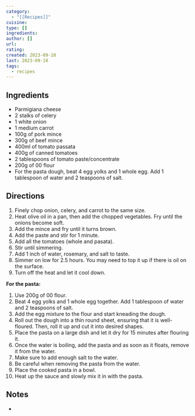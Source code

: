 ```yaml
---
category:
  - "[[Recipes]]"
cuisine: 
type: []
ingredients: 
author: []
url: 
rating: 
created: 2023-09-18
last: 2023-09-18
tags:
  - recipes
---
```

## Ingredients

- Parmigiana cheese
- 2 stalks of celery
- 1 white onion
- 1 medium carrot
- 100g of pork mince
- 300g of beef mince
- 400ml of tomato passata
- 400g of canned tomatoes
- 2 tablespoons of tomato paste/concentrate
- 200g of 00 flour
- For the pasta dough, beat 4 egg yolks and 1 whole egg. Add 1 tablespoon of water and 2 teaspoons of salt.

## Directions

1. Finely chop onion, celery, and carrot to the same size.
2. Heat olive oil in a pan, then add the chopped vegetables. Fry until the onions become soft.
3. Add the mince and fry until it turns brown.
4. Add the paste and stir for 1 minute.
5. Add all the tomatoes (whole and pasata).
6. Stir until simmering.
7. Add 1 inch of water, rosemary, and salt to taste.
8. Simmer on low for 2.5 hours. You may need to top it up if there is oil on the surface.
9. Turn off the heat and let it cool down.

**For the pasta:**

1. Use 200g of 00 flour.
2. Beat 4 egg yolks and 1 whole egg together. Add 1 tablespoon of water and 2 teaspoons of salt.
3. Add the egg mixture to the flour and start kneading the dough.
4. Roll out the dough into a thin round sheet, ensuring that it is well-floured. Then, roll it up and cut it into desired shapes.
5. Place the pasta on a large dish and let it dry for 15 minutes after flouring it.
6. Once the water is boiling, add the pasta and as soon as it floats, remove it from the water.
7. Make sure to add enough salt to the water.
8. Be careful when removing the pasta from the water.
9. Place the cooked pasta in a bowl.
10. Heat up the sauce and slowly mix it in with the pasta.

## Notes

- 